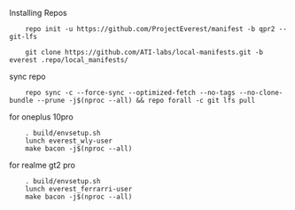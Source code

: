 Installing Repos

        repo init -u https://github.com/ProjectEverest/manifest -b qpr2 --git-lfs

        git clone https://github.com/ATI-labs/local-manifests.git -b everest .repo/local_manifests/
        
sync repo

        repo sync -c --force-sync --optimized-fetch --no-tags --no-clone-bundle --prune -j$(nproc --all) && repo forall -c git lfs pull

for oneplus 10pro
        
        . build/envsetup.sh
        lunch everest_wly-user
        make bacon -j$(nproc --all)

for realme gt2 pro
        
        . build/envsetup.sh
        lunch everest_ferrarri-user
        make bacon -j$(nproc --all)
